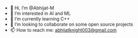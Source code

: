 - 👋 Hi, I’m @Abhijat-M
- 👀 I’m interested in AI and ML
- 🌱 I’m currently learning C++
- 💞️ I’m looking to collaborate on some open source projects
- 📫 How to reach me: abhijatknight003@gmail.com

<!---
Abhijat-M/Abhijat-M is a ✨ special ✨ repository because its `README.md` (this file) appears on your GitHub profile.
You can click the Preview link to take a look at your changes.
--->
